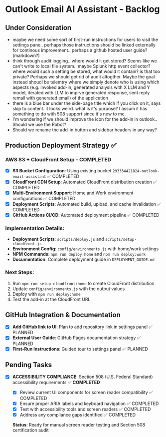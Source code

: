 # Outlook Email AI Assistant - Backlog

## Under Consideration
- maybe we need some sort of first-run instructions for users to visit the settings pane.. perhaps those instructions should be linked externally for continous improvement.. perhaps a github hosted user guide? (markdown?)
- think through audit logging.. where would it get stored?  Seems like we can't write to local file system.. maybe Splunk http event collector?  where would such a setting be stored, what would it contain?  is that too private?   Perhaps we should get rid of audit altogther.  Maybe the goal instead shoudl be telemtry where we simply denote who is using which aspects (e.g. invoked add-in, generated analysis with X LLM and Y model, iterated with LLM to imprve generated response, sent reply remail with generated email) of the application
- there is a blue bar under the side-page title which if you click on it, says skip to content. it looks weird.  what is it's purpose?  I assum it has something to do with 508 support since it's new to me.
- I'm wondering if we should improve the icon for the add-in in outlook.. Should we use the Robot?
- Should we rename the add-in button and sidebar headers in any way?  

## Production Deployment Strategy ✅

### AWS S3 + CloudFront Setup - **COMPLETED**
- [x] **S3 Bucket Configuration**: Using existing bucket `293354421824-outlook-email-assistant` ✅ COMPLETED
- [x] **CloudFront CDN Setup**: Automated CloudFront distribution creation ✅ COMPLETED
- [x] **Multi-Environment Support**: Home and Work environment configurations ✅ COMPLETED
- [x] **Deployment Scripts**: Automated build, upload, and cache invalidation ✅ COMPLETED
- [x] **GitHub Actions CI/CD**: Automated deployment pipeline ✅ COMPLETED

### Implementation Details:
- **Deployment Scripts**: `scripts/deploy.js` and `scripts/setup-cloudfront.js`
- **Environment Config**: `config/environments.js` with home/work settings
- **NPM Commands**: `npm run deploy:home` and `npm run deploy:work`
- **Documentation**: Complete deployment guide in `DEPLOYMENT_GUIDE.md`

### Next Steps:
1. Run `npm run setup-cloudfront:home` to create CloudFront distribution
2. Update `config/environments.js` with the output values
3. Deploy with `npm run deploy:home`
4. Test the add-in at the CloudFront URL

## GitHub Integration & Documentation
- [x] **Add GitHub link to UI**: Plan to add repository link in settings panel ✅ PLANNED
- [x] **External User Guide**: GitHub Pages documentation strategy ✅ PLANNED
- [x] **First-Run Instructions**: Guided tour to settings panel ✅ PLANNED

## Pending Tasks
- [x] **ACCESSIBILITY COMPLIANCE**: Section 508 (U.S. Federal Standard) accessibility requirements ✅ **COMPLETED**
  - [x] Review current UI components for screen reader compatibility ✅ COMPLETED
  - [x] Ensure proper ARIA labels and keyboard navigation ✅ COMPLETED
  - [x] Test with accessibility tools and screen readers ✅ COMPLETED
  - [x] Address any compliance gaps identified ✅ COMPLETED
  
  **Status**: Ready for manual screen reader testing and Section 508 certification audit


